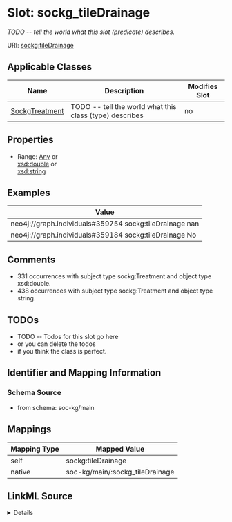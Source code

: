 

# Slot: sockg_tileDrainage


_TODO -- tell the world what this slot (predicate) describes._





URI: [sockg:tileDrainage](http://www.semanticweb.org/sockg/ontologies/2024/0/soil-carbon-ontology/tileDrainage)



<!-- no inheritance hierarchy -->





## Applicable Classes

| Name | Description | Modifies Slot |
| --- | --- | --- |
| [SockgTreatment](../classes/SockgTreatment.md) | TODO -- tell the world what this class (type) describes |  no  |







## Properties

* Range: [Any](../classes/Any.md)&nbsp;or&nbsp;<br />[xsd:double](http://www.w3.org/2001/XMLSchema#double)&nbsp;or&nbsp;<br />[xsd:string](http://www.w3.org/2001/XMLSchema#string)






## Examples

| Value |
| --- |
| neo4j://graph.individuals#359754 sockg:tileDrainage nan |
| neo4j://graph.individuals#359184 sockg:tileDrainage No |

## Comments

* 331 occurrences with subject type sockg:Treatment and object type xsd:double.
* 438 occurrences with subject type sockg:Treatment and object type string.

## TODOs

* TODO -- Todos for this slot go here
* or you can delete the todos
* if you think the class is perfect.

## Identifier and Mapping Information







### Schema Source


* from schema: soc-kg/main




## Mappings

| Mapping Type | Mapped Value |
| ---  | ---  |
| self | sockg:tileDrainage |
| native | soc-kg/main/:sockg_tileDrainage |




## LinkML Source

<details>
```yaml
name: sockg_tileDrainage
description: TODO -- tell the world what this slot (predicate) describes.
todos:
- TODO -- Todos for this slot go here
- or you can delete the todos
- if you think the class is perfect.
comments:
- 331 occurrences with subject type sockg:Treatment and object type xsd:double.
- 438 occurrences with subject type sockg:Treatment and object type string.
examples:
- value: neo4j://graph.individuals#359754 sockg:tileDrainage nan
- value: neo4j://graph.individuals#359184 sockg:tileDrainage No
from_schema: soc-kg/main
rank: 1000
slot_uri: sockg:tileDrainage
alias: sockg_tileDrainage
domain_of:
- sockg_Treatment
range: Any
any_of:
- range: double
- range: string

```
</details>